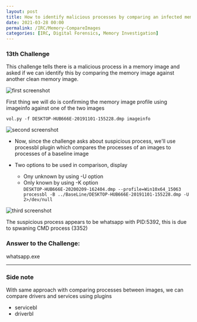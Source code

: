 ```yaml
---
layout: post
title: How to identify malicious processes by comparing an infected memory image with a clean baseline one?
date: 2021-03-28 00:00
permalink: /IRC/Memory-CompareImages
categories: [IRC, Digital Forensics, Memory Investigation]
---
```


### 13th Challenge

This challenge tells there is a malicious process in a memory image and asked if we can identify this by comparing the memory image against another clean memory image.

![first screenshot]({{site.baseurl}}/assets/images/210328-1.png)

First thing we will do is confirming the memory image profile using imageinfo against one of the two images<br>

`vol.py -f DESKTOP-HUB666E-20191101-155228.dmp imageinfo`

![second screenshot]({{site.baseurl}}/assets/images/210328-2.png)

- Now, since the challenge asks about suspicious process, we'll use processbl plugin which compares the processes of an images to processes of a baseline image

- Two options to be used in comparison, display
    - Ony unknown by using -U option
    - Only known by using -K option<br>
`DESKTOP-HUB666E-20200209-162404.dmp --profile=Win10x64_15063 processbl -B ../BaseLine/DESKTOP-HUB666E-20191101-155228.dmp -U 2>/dev/null`

![third screenshot]({{site.baseurl}}/assets/images/210328-3.png)


The suspicious process appears to be whatsapp with PID:5392, this is due to spwaning CMD process (3352)

### Answer to the Challenge:
whatsapp.exe

---

### Side note
With same approach with comparing processes between images, we can compare drivers and services using plugins<br>
- servicebl
- driverbl
	





